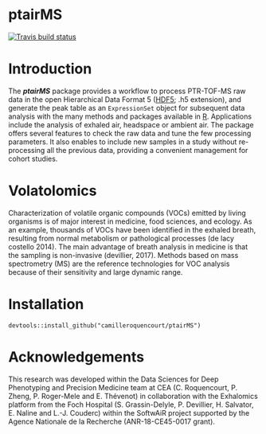 # ptairMS

[![Travis build status](https://travis-ci.org/camilleroquencourt/ptairMS.svg?branch=master)](https://travis-ci.org/camilleroquencourt/ptairMS)


# Introduction
The _**ptairMS**_ package provides a workflow to process PTR-TOF-MS raw data in the open Hierarchical Data Format 5 ([HDF5](https://www.hdfgroup.org/); .h5 extension), and generate the peak table as an `ExpressionSet` object for subsequent data analysis with the many methods and packages available in [R](https://www.r-project.org/). Applications include the analysis of exhaled air, headspace or ambient air. The package offers several features to check the raw data and tune the few processing parameters. It also enables to include new samples in a study without re-processing all the previous data, providing a convenient management for cohort studies. 

# Volatolomics
Characterization of volatile organic compounds (VOCs) emitted by living organisms is of major interest in medicine, food sciences, and ecology. As an example, thousands of VOCs have been identified in the exhaled breath, resulting from normal metabolism or pathological processes (de lacy costello 2014). The main advantage of breath analysis in medicine is that the sampling is non-invasive (devillier, 2017). Methods based on mass spectrometry (MS) are the reference technologies for VOC analysis because of their sensitivity and large dynamic range.

# Installation 

`devtools::install_github("camilleroquencourt/ptairMS")`

# Acknowledgements
This research was developed within the Data Sciences for Deep Phenotyping and Precision Medicine team at CEA (C. Roquencourt, P. Zheng, P. Roger-Mele and E. Thévenot) in collaboration with the Exhalomics platform from the Foch Hospital (S. Grassin-Delyle, P. Devillier, H. Salvator, E. Naline and L.-J. Couderc) within the SoftwAiR project supported by the Agence Nationale de la Recherche (ANR-18-CE45-0017 grant).
